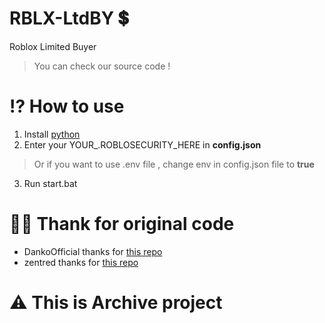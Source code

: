 # RBLX-LtdBY 💲
Roblox Limited Buyer
> You can check our source code !

# ⁉ How to use
1. Install [python](https://www.python.org)
2. Enter your YOUR_.ROBLOSECURITY_HERE in **config.json**
> Or if you want to use .env file , change env in config.json file to **true**
3. Run start.bat

# 🙏🏻 Thank for original code
- DankoOfficial thanks for [this repo](https://github.com/DankoOfficial/Roblox-UGC-Limited-Auto-buyer/tree/main)
- zentred thanks for [this repo](https://github.com/zentred/roblox-ugc-limiteds-spam-buyer)

# ⚠ This is **Archive** project
